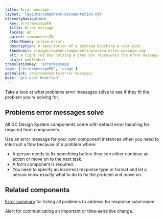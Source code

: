 ```yaml
---
title: Error message
layout: 'layouts/component-documentation.njk'
eleventyNavigation:
  key: errormessageEN
  title: Error message
  locale: en
  parent: componentsEN
  otherNames: inline error.
  description: A description of a problem blocking a user goal.
  thumbnail: /images/common/components/preview-error-message.svg
  alt: A light red box holding a grey box represents the error message text.
  state: published
translationKey: 'errormessage'
tags: ['errormessageEN', 'usage']
permalink: /en/components/error-message/
date: 'git Last Modified'
---
```


Take a look at what problems error messages solve to see if they fit the problem you’re solving for.

## Problems error messages solve

All GC Design System components come with default error handling for required form components.

Use an error message for your own component instances when you need to interrupt a flow because of a problem where:

- A person needs to fix something before they can either continue an action or move on to the next task.
- A form component is required.
- You need to specify an incorrect response type or format and let a person know exactly what to do to fix the problem and move on.

<article class="bg-full-width bg-primary text-light pt-500 pb-400 my-500">
  <h2 class="mt-0 mb-400">Related components</h2>

<a href="{{ links.errorSummary }}" class="link-light">Error summary</a> for listing all problems to address for response submission.

Alert for communicating an important or time-sensitive change.

</article>
